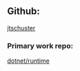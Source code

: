 ## Github:
[jtschuster](github.com/jtschuster)

### Primary work repo:
[dotnet/runtime](github.com/dotnet/runtime)